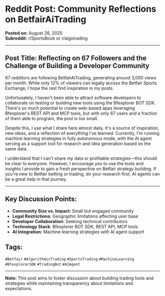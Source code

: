 # Reddit Post: Community Reflections on BetfairAiTrading

**Posted on:** August 26, 2025  
**Subreddit:** r/SportsBook or r/algotrading  

---

## Post Title: Reflecting on 67 Followers and the Challenge of Building a Developer Community

67 redditors are following BetfairAiTrading, generating around 3,000 views per month. While only 12% of viewers can legally access the Betfair Sports Exchange, I hope the rest find inspiration in my posts.

Unfortunately, I haven't been able to attract software developers to collaborate on testing or building new tools using the Bfexplorer BOT SDK. There's so much potential to create web-based apps leveraging Bfexplorer's REST API and MCP tools, but with only 67 users and a fraction of them able to program, the pool is too small.

Despite this, I use what I share here almost daily. It's a source of inspiration, new ideas, and a reflection of everything I've learned. Currently, I'm running machine learning strategies in fully autonomous mode, with the AI agent serving as a support tool for research and idea generation based on the same data.

I understand that I can't share my data or profitable strategies—this should be clear to everyone. However, I encourage you to use the tools and insights I provide to gain a fresh perspective on Betfair strategy building. If you're new to Betfair betting or trading, do your research first, AI agents can be a great help in that journey.

---

## Key Discussion Points:

- **Community Size vs. Impact**: Small but engaged community
- **Legal Restrictions**: Geographic limitations affecting user base
- **Developer Collaboration**: Seeking technical contributors
- **Technology Stack**: Bfexplorer BOT SDK, REST API, MCP tools
- **AI Integration**: Machine learning strategies with AI agent support

## Tags:
`#Betfair` `#AlgorithmicTrading` `#SportsTrading` `#MachineLearning` `#BfexplorerSDK` `#TradingBot` `#AIAgent`

---

**Note:** This post aims to foster discussion about building trading tools and strategies while maintaining transparency about limitations and expectations.
